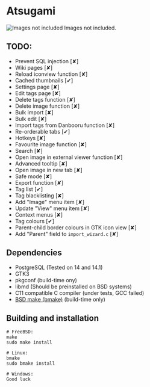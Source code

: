 Atsugami
========
![Images not included](https://github.com/natem-nvsd/atsugami/blob/master/readme_header_picture.png)
Images not included.  

TODO:
-----

*	Prevent SQL injection				[✘]
*	Wiki pages					[✘]
*	Reload iconview function			[✘]
*	Cached thumbnails				[✔]
*	Settings page					[✘]
*	Edit tags page					[✘]
*	Delete tags function				[✘]
*	Delete image function				[✘]
*	Bulk import					[✘]
*	Bulk edit					[✘]
*	Import tags from Danbooru function		[✘]
*	Re-orderable tabs				[✔]
*	Hotkeys						[✘]
*	Favourite image function			[✘]
*	Search						[✘]
*	Open image in external viewer function		[✘]
*	Advanced tooltip				[✘]
*	Open image in new tab				[✘]
*	Safe mode					[✘]
*	Export function					[✘]
*	Tag list					[✔]
*	Tag blacklisting				[✘]
*	Add "Image" menu item				[✘]
*	Update "View" menu item				[✘]
*	Context menus					[✘]
*	Tag colours					[✔]
*	Parent-child border colours in GTK icon view	[✘]
*	Add "Parent" field to `import_wizard.c`		[✘]

Dependencies
------------

* PostgreSQL (Tested on 14 and 14.1)  
* GTK3  
* pkgconf (build-time ony)
* libmd (Should be preinstalled on BSD systems)
* C11 compatible C compiler (under tests, GCC failed)
* [BSD make (bmake)](https://github.com/natem-nvsd/bmake) (build-time only)

Building and installation
-------------------------

```
# FreeBSD:
make
sudo make install

# Linux:
bmake
sudo bmake install

# Windows:
Good luck
```  
